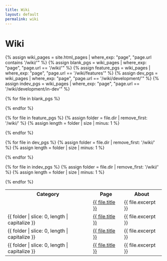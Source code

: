 ```yaml
---
title: Wiki
layout: default
permalink: wiki
---
```


# Wiki

<table class="wikilinks">
  <tr>
    <th>Category</th>
    <th>Page</th>
    <th>About</th>
  </tr>

  {% assign wiki_pages = site.html_pages | where_exp: "page", "page.url contains '/wiki/'" %}
  {% assign blank_pgs = wiki_pages | where_exp: "page", "page.url == '/wiki/'" %}
  {% assign feature_pgs = wiki_pages | where_exp: "page", "page.url == '/wiki/features'" %}
  {% assign dev_pgs = wiki_pages | where_exp: "page", "page.url == '/wiki/development/'" %}
  {% assign indev_pgs = wiki_pages | where_exp: "page", "page.url == '/wiki/development/in-dev'" %}

  {% for file in blank_pgs %}
    <tr>
      <td>&nbsp;</td>
      <td><a href="{{ file.url | relative_url }}">
        {{ file.title }}
      </a></td>
      <td>{{ file.excerpt }}</td>
    </tr>
  {% endfor %}
  <tr></tr>

  {% for file in feature_pgs %}
    {% assign folder = file.dir | remove_first: '/wiki/' %}
    {% assign length = folder | size | minus: 1 %}
    <tr>
      <td>{{ folder | slice: 0, length | capitalize }}</td>
      <td><a href="{{ file.url | relative_url }}">
        {{ file.title }}
      </a></td>
      <td>{{ file.excerpt }}</td>
    </tr>
  {% endfor %}
  <tr></tr>

  {% for file in dev_pgs %}
    {% assign folder = file.dir | remove_first: '/wiki/' %}
    {% assign length = folder | size | minus: 1 %}
    <tr>
      <td>{{ folder | slice: 0, length | capitalize }}</td>
      <td><a href="{{ file.url | relative_url }}">
        {{ file.title }}
      </a></td>
      <td>{{ file.excerpt }}</td>
    </tr>
  {% endfor %}
  <tr></tr>

  {% for file in indev_pgs %}
    {% assign folder = file.dir | remove_first: '/wiki/' %}
    {% assign length = folder | size | minus: 1 %}
    <tr>
      <td>{{ folder | slice: 0, length | capitalize }}</td>
      <td><a href="{{ file.url | relative_url }}">
        {{ file.title }}
      </a></td>
      <td>{{ file.excerpt }}</td>
    </tr>
  {% endfor %}
</table>
